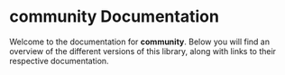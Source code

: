 # community Documentation

Welcome to the documentation for **community**. Below you will find an overview of the different versions of this library, along with links to their respective documentation.

